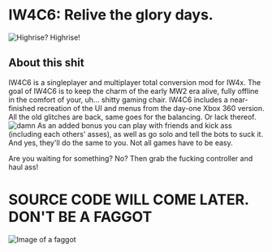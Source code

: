 # IW4C6: Relive the glory days.
![Highrise? Highrise!](https://github.com/CrazyCSIW6/iw4c6-raw/assets/51261276/506b1df9-da97-4c70-9230-ae23feab0e59)

## About this shit
IW4C6 is a singleplayer and multiplayer total conversion mod for IW4x.
The goal of IW4C6 is to keep the charm of the early MW2 era alive, fully offline in the comfort of your, uh... shitty gaming chair.
IW4C6 includes a near-finished recreation of the UI and menus from the day-one Xbox 360 version.
All the old glitches are back, same goes for the balancing. Or lack thereof.
![damn](https://github.com/CrazyCSIW6/iw4c6-raw/assets/51261276/c16cd57d-5931-4619-8477-26666ee586b8)
As an added bonus you can play with friends and kick ass (including each others' asses), as well as go solo and tell the bots to suck it. And yes, they'll do the same to you. Not all games have to be easy.

Are you waiting for something? No? Then grab the fucking controller and haul ass!


# SOURCE CODE WILL COME LATER. DON'T BE A FAGGOT
![Image of a faggot](https://github.com/CrazyCSIW6/iw4c6-raw/assets/51261276/896df0e6-9ea7-46af-88ba-2d7022897622)
